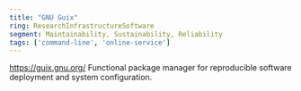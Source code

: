 ```yaml
---
title: "GNU Guix"
ring: ResearchInfrastructureSoftware
segment: Maintainability, Sustainability, Reliability
tags: ['command-line', 'online-service']
---
```

https://guix.gnu.org/
Functional package manager for reproducible software deployment and system configuration.
